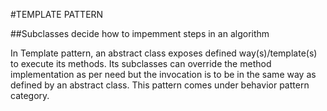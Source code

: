 #TEMPLATE PATTERN

##Subclasses decide how to impemment steps in an algorithm

In Template pattern, an abstract class exposes defined way(s)/template(s) to execute its methods. 
Its subclasses can override the method implementation as per need but the invocation is to be in the same way as defined by an abstract class. 
This pattern comes under behavior pattern category.